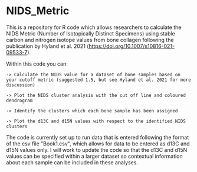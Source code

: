 # NIDS_Metric
This is a repository for R code which allows researchers to calculate the NIDS Metric (Number of Isotopically Distinct Specimens) using stable carbon and nitrogen isotope values from bone collagen following the publication by Hyland et al. 2021 (https://doi.org/10.1007/s10816-021-09533-7).

Within this code you can:

    -> Calculate the NIDS value for a dataset of bone samples based on your cutoff metric (suggested 1.5, but see Hyland et al. 2021 for more discussion)
    
    -> Plot the NIDS cluster analysis with the cut off line and coloured dendrogram
    
    -> Identify the clusters which each bone sample has been assigned
    
    -> Plot the d13C and d15N values with respect to the identified NIDS clusters
    

The code is currently set up to run data that is entered following the format of the csv file "Book1.csv", which allows for data to be entered as d13C and d15N values only.
I will work to update the code so that the d13C and d15N values can be specified within a larger dataset so contextual information about each sample can be included in these analyses.
